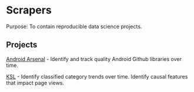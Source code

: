 # Scrapers

Purpose: To contain reproducible data science projects. 

## Projects

[Android Arsenal](https://github.com/jpotts18/scrapers/tree/master/android-arsenal) - Identify and track quality Android Github libraries over time.

[KSL](https://github.com/jpotts18/scrapers/tree/master/ksl) - Identify classified category trends over time. Identify causal features that impact page views. 